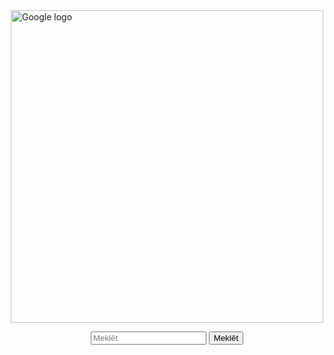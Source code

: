 <!doctype html>
<title>Google</title>
<style>
.smaller-image {
    width: 500px;
    margin-left: auto;
    margin-right: auto;
    display: block;
    }
.class {
    width: 100px
    margin-left: auto;
    margin-right: auto;
    display: block;
    }
</style>

<body>
<br>
<br>
<br>
<br>
<br>
<br>
<br>
<br>
<img class="smaller-image img-align" src="https://upload.wikimedia.org/wikipedia/commons/thumb/2/2f/Google_2015_logo.svg/1200px-Google_2015_logo.svg.png" alt="Google logo">
</body>
<form>
<center><p><input type="search" name="q" placeholder="Meklēt">
<input type="submit" value="Meklēt"></p> </center>
</form>
</html>
